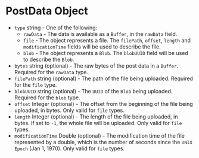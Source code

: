 # PostData Object

* `type` string - One of the following:
  * `rawData` - The data is available as a `Buffer`, in the `rawData` field.
  * `file` - The object represents a file. The `filePath`, `offset`, `length`
    and `modificationTime` fields will be used to describe the file.
  * `blob` - The object represents a `Blob`. The `blobUUID` field will be used
    to describe the `Blob`.
* `bytes` string (optional) - The raw bytes of the post data in a `Buffer`.
  Required for the `rawData` type.
* `filePath` string (optional) - The path of the file being uploaded. Required
  for the `file` type.
* `blobUUID` string (optional) - The `UUID` of the `Blob` being uploaded.
  Required for the `blob` type.
* `offset` Integer (optional) - The offset from the beginning of the file being
  uploaded, in bytes. Only valid for `file` types.
* `length` Integer (optional) - The length of the file being uploaded, in bytes.
  If set to `-1`, the whole file will be uploaded. Only valid for `file` types.
* `modificationTime` Double (optional) - The modification time of the file
  represented by a double, which is the number of seconds since the `UNIX Epoch`
  (Jan 1, 1970). Only valid for `file` types.
